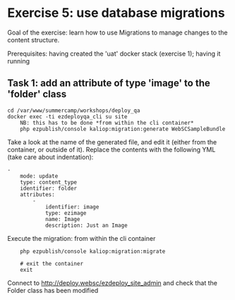 Exercise 5: use database migrations
===================================

Goal of the exercise: learn how to use Migrations to manage changes to the content structure.

Prerequisites: having created the 'uat' docker stack (exercise 1); having it running

## Task 1: add an attribute of type 'image' to the 'folder' class

    cd /var/www/summercamp/workshops/deploy_qa
    docker exec -ti ezdeployqa_cli su site
        NB: this has to be done *from within the cli container*
        php ezpublish/console kaliop:migration:generate WebSCSampleBundle

Take a look at the name of the generated file, and edit it (either from the container, or outside of it).
Replace the contents with the following YML (take care about indentation):

    -
        mode: update
        type: content_type
        identifier: folder
        attributes:
            -
                identifier: image
                type: ezimage
                name: Image
                description: Just an Image

Execute the migration: from within the cli container

        php ezpublish/console kaliop:migration:migrate

        # exit the container
        exit

Connect to http://deploy.websc/ezdeploy_site_admin and check that the Folder class has been modified
